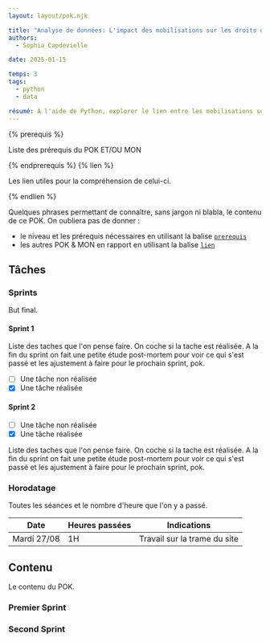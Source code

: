 ```yaml
---
layout: layout/pok.njk

title: "Analyse de données: L'impact des mobilisations sur les droits des travailleurs.euses"
authors:
  - Sophia Capdevielle

date: 2025-01-15

temps: 3
tags:
  - python
  - data

résumé: À l'aide de Python, explorer le lien entre les mobilisations sociales et l’évolution des droits des travailleuses et travailleurs en analysant des données sur les grèves, les revendications et les réformes sociales.
---
```


{% prerequis %}

Liste des prérequis du POK ET/OU MON

{% endprerequis %}
{% lien %}

Les lien utiles pour la compréhension de celui-ci.

{% endlien %}

Quelques phrases permettant de connaître, sans jargon ni blabla, le contenu de ce POK. On oubliera pas de donner :

- le niveau et les prérequis nécessaires en utilisant la balise [`prerequis`](/contribuer/shortcodes/#prerequis)
- les autres POK & MON en rapport en utilisant la balise [`lien`](/contribuer/shortcodes/#lien)

## Tâches

### Sprints

But final.

#### Sprint 1

Liste des taches que l'on pense faire. On coche si la tache est réalisée. A la fin du sprint on fait une petite étude post-mortem pour voir ce qui s'est passé et les ajustement à faire pour le prochain sprint, pok.

- [ ] Une tâche non réalisée
- [x] Une tâche réalisée

#### Sprint 2

- [ ] Une tâche non réalisée
- [x] Une tâche réalisée

Liste des taches que l'on pense faire. On coche si la tache est réalisée. A la fin du sprint on fait une petite étude post-mortem pour voir ce qui s'est passé et les ajustement à faire pour le prochain sprint, pok.

### Horodatage

Toutes les séances et le nombre d'heure que l'on y a passé.

| Date        | Heures passées | Indications                  |
| ----------- | -------------- | ---------------------------- |
| Mardi 27/08 | 1H             | Travail sur la trame du site |

## Contenu

Le contenu du POK.

### Premier Sprint

### Second Sprint
